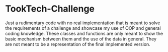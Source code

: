 # TookTech-Challenge
Just a rudimentary code with no real implementation that is meant to solve the requirements of a challenge and showcase my use of OOP and general coding knowledge.
These classes and functions are only meant to show the basic mechanism between them and the use of the data in general. 
They are not meant to be a representation of the final implemented version. 
